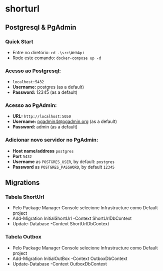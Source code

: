 # shorturl

## Postgresql & PgAdmin

### Quick Start
* Entre no diretório:  `cd .\src\WebApi`
* Rode este comando: `docker-compose up -d`

### Acesso ao Postgresql:
* `localhost:5432`
* **Username:** postgres (as a default)
* **Password:** 12345 (as a default)

### Acesso ao PgAdmin:
* **URL:** `http://localhost:5050`
* **Username:** pgadmin4@pgadmin.org (as a default)
* **Password:** admin (as a default)

### Adicionar novo servidor no PgAdmin:
* **Host name/address** `postgres`
* **Port** `5432`
* **Username** as `POSTGRES_USER`, by default: `postgres`
* **Password** as `POSTGRES_PASSWORD`, by default `12345`

## Migrations

### Tabela ShortUrl
* Pelo Package Manager Console selecione Infrastructure como Default project
* Add-Migration InitialShortUrl -Context ShortUrlDbContext
* Update-Database -Context ShortUrlDbContext

### Tabela Outbox
* Pelo Package Manager Console selecione Infrastructure como Default project
* Add-Migration InitialOutBox -Context OutboxDbContext
* Update-Database -Context OutboxDbContext